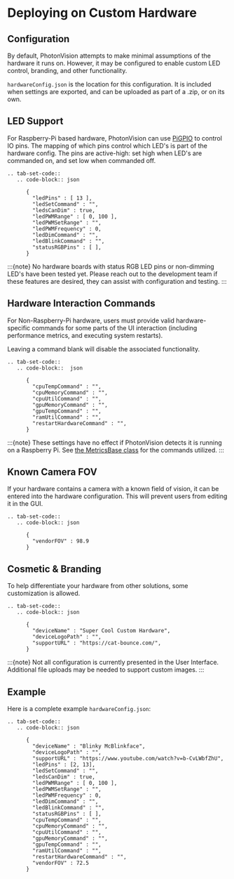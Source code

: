 # Deploying on Custom Hardware

## Configuration

By default, PhotonVision attempts to make minimal assumptions of the hardware it runs on. However, it may be configured to enable custom LED control, branding, and other functionality.

`hardwareConfig.json` is the location for this configuration. It is included when settings are exported, and can be uploaded as part of a .zip, or on its own.

## LED Support

For Raspberry-Pi based hardware, PhotonVision can use [PiGPIO](https://abyz.me.uk/rpi/pigpio/) to control IO pins. The mapping of which pins control which LED's is part of the hardware config. The pins are active-high: set high when LED's are commanded on, and set low when commanded off.

```{eval-rst}
.. tab-set-code::
   .. code-block:: json

      {
        "ledPins" : [ 13 ],
        "ledSetCommand" : "",
        "ledsCanDim" : true,
        "ledPWMRange" : [ 0, 100 ],
        "ledPWMSetRange" : "",
        "ledPWMFrequency" : 0,
        "ledDimCommand" : "",
        "ledBlinkCommand" : "",
        "statusRGBPins" : [ ],
      }
```

:::{note}
No hardware boards with status RGB LED pins or non-dimming LED's have been tested yet. Please reach out to the development team if these features are desired, they can assist with configuration and testing.
:::

## Hardware Interaction Commands

For Non-Raspberry-Pi hardware, users must provide valid hardware-specific commands for some parts of the UI interaction (including performance metrics, and executing system restarts).

Leaving a command blank will disable the associated functionality.

```{eval-rst}
.. tab-set-code::
   .. code-block::  json

      {
        "cpuTempCommand" : "",
        "cpuMemoryCommand" : "",
        "cpuUtilCommand" : "",
        "gpuMemoryCommand" : "",
        "gpuTempCommand" : "",
        "ramUtilCommand" : "",
        "restartHardwareCommand" : "",
      }
```

:::{note}
These settings have no effect if PhotonVision detects it is running on a Raspberry Pi. See [the MetricsBase class](https://github.com/PhotonVision/photonvision/blob/dbd631da61b7c86b70fa6574c2565ad57d80a91a/photon-core/src/main/java/org/photonvision/common/hardware/metrics/MetricsBase.java) for the commands utilized.
:::

## Known Camera FOV

If your hardware contains a camera with a known field of vision, it can be entered into the hardware configuration. This will prevent users from editing it in the GUI.

```{eval-rst}
.. tab-set-code::
   .. code-block:: json

      {
        "vendorFOV" : 98.9
      }
```

## Cosmetic & Branding

To help differentiate your hardware from other solutions, some customization is allowed.

```{eval-rst}
.. tab-set-code::
   .. code-block:: json

      {
        "deviceName" : "Super Cool Custom Hardware",
        "deviceLogoPath" : "",
        "supportURL" : "https://cat-bounce.com/",
      }
```

:::{note}
Not all configuration is currently presented in the User Interface. Additional file uploads may be needed to support custom images.
:::

## Example

Here is a complete example `hardwareConfig.json`:

```{eval-rst}
.. tab-set-code::
   .. code-block:: json

      {
        "deviceName" : "Blinky McBlinkface",
        "deviceLogoPath" : "",
        "supportURL" : "https://www.youtube.com/watch?v=b-CvLWbfZhU",
        "ledPins" : [2, 13],
        "ledSetCommand" : "",
        "ledsCanDim" : true,
        "ledPWMRange" : [ 0, 100 ],
        "ledPWMSetRange" : "",
        "ledPWMFrequency" : 0,
        "ledDimCommand" : "",
        "ledBlinkCommand" : "",
        "statusRGBPins" : [ ],
        "cpuTempCommand" : "",
        "cpuMemoryCommand" : "",
        "cpuUtilCommand" : "",
        "gpuMemoryCommand" : "",
        "gpuTempCommand" : "",
        "ramUtilCommand" : "",
        "restartHardwareCommand" : "",
        "vendorFOV" : 72.5
      }
```
